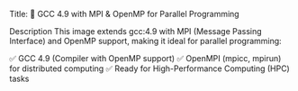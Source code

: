 Title: 🚀 GCC 4.9 with MPI & OpenMP for Parallel Programming

Description
This image extends gcc:4.9 with MPI (Message Passing Interface) and OpenMP support, making it ideal for parallel programming:

✅ GCC 4.9 (Compiler with OpenMP support)
✅ OpenMPI (mpicc, mpirun) for distributed computing
✅ Ready for High-Performance Computing (HPC) tasks